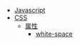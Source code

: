 * [Javascript](/js/index.md)
* [CSS](/css/index.md)
    * [属性]()
        * [white-space](/css/properties/white-space.md)